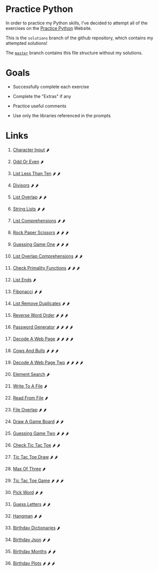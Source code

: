 # Practice Python

In order to practice my Python skills, I've decided to attempt all of the exercises on the [Practice Python](https://www.practicepython.org/) Website.

This is the `solutions` branch of the github repository, which contains my attempted solutions!

The [`master`](https://github.com/christian-million/practice-python/tree/master) branch contains this file structure without my solutions.

# Goals

- Successfully complete each exercise 

- Complete the "Extras" if any

- Practice useful comments

- Use only the libraries referenced in the prompts

# Links

1. [Character Input](01_character_input.py) :hot_pepper:

2. [Odd Or Even](02_odd_or_even.py) :hot_pepper:

3. [List Less Than Ten](03_list_less_than_ten.py) :hot_pepper: :hot_pepper:

4. [Divisors](04_divisors.py) :hot_pepper: :hot_pepper:

5. [List Overlap](05_list_overlap.py) :hot_pepper: :hot_pepper:

6. [String Lists](06_string_lists.py) :hot_pepper: :hot_pepper:

7. [List Comprehensions](07_list_comprehensions.py) :hot_pepper: :hot_pepper:

8. [Rock Paper Scissors](08_rock_paper_scissors.py) :hot_pepper: :hot_pepper: :hot_pepper:

9. [Guessing Game One](09_guessing_game_one.py) :hot_pepper: :hot_pepper: :hot_pepper:

10. [List Overlap Comprehensions](10_list_overlap_comprehensions.py) :hot_pepper: :hot_pepper:

11. [Check Primality Functions](11_check_primality_functions.py) :hot_pepper: :hot_pepper: :hot_pepper:

12. [List Ends](12_list_ends.py) :hot_pepper:

13. [Fibonacci](13_fibonacci.py) :hot_pepper: :hot_pepper:

14. [List Remove Duplicates](14_list_remove_duplicates.py) :hot_pepper: :hot_pepper:

15. [Reverse Word Order](15_reverse_word_order.py) :hot_pepper: :hot_pepper: :hot_pepper:

16. [Password Generator](16_password_generator.py) :hot_pepper: :hot_pepper: :hot_pepper: :hot_pepper:

17. [Decode A Web Page](17_code_a_web_page.py) :hot_pepper: :hot_pepper: :hot_pepper: :hot_pepper:

18. [Cows And Bulls](18_cows_and_bulls.py) :hot_pepper: :hot_pepper: :hot_pepper:

19. [Decode A Web Page Two](19_decode_a_web_page_two.py) :hot_pepper: :hot_pepper: :hot_pepper: :hot_pepper:

20. [Element Search](20_element_search.py) :hot_pepper:

21. [Write To A File](21_write_to_a_file.py) :hot_pepper:

22. [Read From File](22_read_from_file.py) :hot_pepper:

23. [File Overlap](23_file_overlap.py) :hot_pepper: :hot_pepper:

24. [Draw A Game Board](24_draw_a_game_board.py) :hot_pepper: :hot_pepper:

25. [Guessing Game Two](25_guessing_game_two.py) :hot_pepper: :hot_pepper: :hot_pepper:

26. [Check Tic Tac Toe](26_check_tic_tac_toe.py) :hot_pepper: :hot_pepper:

27. [Tic Tac Toe Draw](27_tic_tac_toe_draw.py) :hot_pepper: :hot_pepper:

28. [Max Of Three](28_max_of_three.py) :hot_pepper:

29. [Tic Tac Toe Game](29_tic_tac_toe_game.py) :hot_pepper: :hot_pepper: :hot_pepper:

30. [Pick Word](30_pick_word.py) :hot_pepper: :hot_pepper:

31. [Guess Letters](31_guess_letters.py) :hot_pepper: :hot_pepper:

32. [Hangman](32_hangman.py) :hot_pepper: :hot_pepper:

33. [Birthday Dictionaries](33_birthday_dictionaries.py) :hot_pepper:

34. [Birthday Json](34_birthday_json.py) :hot_pepper: :hot_pepper:

35. [Birthday Months](35_birthday_months.py) :hot_pepper: :hot_pepper:

36. [Birthday Plots](36_birthday_plots.py) :hot_pepper: :hot_pepper: :hot_pepper:

